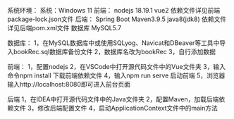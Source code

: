 系统环境：
	系统：Windows 11
	前端：
		nodejs 18.19.1
		vue2
		依赖文件详见前端package-lock.json文件
	后端：
		Spring Boot
		Maven3.9.5
		java8(jdk8)
		依赖文件详见后端pom.xml文件
	数据库
		MySQL5.7

数据库：
1，在MySQL数据库中或使用SQLyog、Navicat和DBeaver等工具中导入bookRec.sql数据库备份文件
2，数据库名改为bookRec
3，自行添加数据

前端：
1，配置nodejs
2，在VSCode中打开源代码文件中的Vue文件夹
3，输入命令npm install 下载前端依赖文件
4，输入npm run serve 启动前端
5，浏览器输入http://localhost:8080即可进入前台页面

后端
1，在IDEA中打开源代码文件中的Java文件夹
2，配置Maven，加载后端依赖文件
3，修改后端配置文件
4，启动ApplicationContext文件中的main方法

